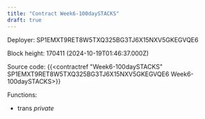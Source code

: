 ```yaml
---
title: "Contract Week6-100daySTACKS"
draft: true
---
```

Deployer: SP1EMXT9RET8W5TXQ325BG3TJ6X15NXV5GKEGVQE6


 



Block height: 170411 (2024-10-19T01:46:37.000Z)

Source code: {{<contractref "Week6-100daySTACKS" SP1EMXT9RET8W5TXQ325BG3TJ6X15NXV5GKEGVQE6 Week6-100daySTACKS>}}

Functions:

* trans _private_
